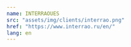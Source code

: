 ```yaml
---
name: INTERRAOUES
src: "assets/img/clients/interrao.png"
href: "https://www.interrao.ru/en/"
lang: en
---
```

